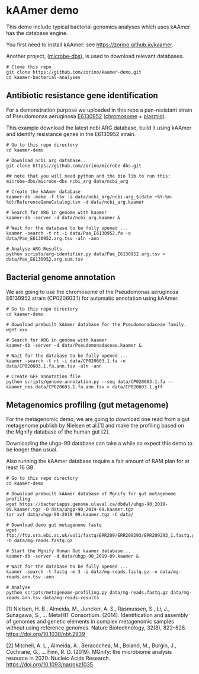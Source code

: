 # kAAmer demo

This demo include typical bacterial genomics analyses which uses kAAmer has the database engine.

You first need to install kAAmer: see https://zorino.github.io/kaamer.

Another project, ([microbe-dbs](https://github.com/zorino/microbe-dbs.git)), is used to download relevant databases.

``` shell
# Clone this repo
git clone https://github.com/zorino/kaamer-demo.git
cd kaamer-bacterial-analyses
```


## Antibiotic resistance gene identification

For a demonstration purpose we uploaded in this repo a pan-resistant strain of Pseudomonas
aeruginosa [E6130952](https://www.ncbi.nlm.nih.gov/biosample/SAMN06349407) ([chromosome](https://www.ncbi.nlm.nih.gov/nuccore/CP020603.1) + [plasmid](https://www.ncbi.nlm.nih.gov/nuccore/CP020602.1)).

This example download the latest ncbi ARG database, build it using kAAmer and identify resistance
genes in the E6130952 strain.


``` shell
# Go to this repo directory
cd kaamer-demo

# Download ncbi_arg database..
git clone https://github.com/zorino/microbe-dbs.git

## note that you will need python and the bio lib to run this:
microbe-dbs/microbe-dbs ncbi_arg data/ncbi_arg

# Create the kAAmer database
kaamer-db -make -f tsv -i data/ncbi_arg/ncbi-arg_$(date +%Y-%m-%d)/ReferenceGeneCatalog.tsv -d data/ncbi_arg.kaamer

# Search for ARG in genome with kaamer
kaamer-db -server -d data/ncbi_arg.kaamer &

# Wait for the database to be fully opened ...
kaamer -search -t nt -i data/Pae_E6130952.fa -o data/Pae_E6130952.arg.tsv -aln -ann

# Analyse ARG Results
python scripts/arg-identifier.py data/Pae_E6130952.arg.tsv > data/Pae_E6130952.arg.sum.tsv

```

## Bacterial genome annotation

We are going to use the chromosome of the Pseudomonas aeruginosa E6130952 strain (CP020603.1) for automatic
annotation using kAAmer.

``` shell
# Go to this repo directory
cd kaamer-demo

# Download prebuilt kAAmer database for the Pseudomonadaceae family.
wget xxx

# Search for ARG in genome with kaamer
kaamer-db -server -d data/Pseudomonadaceae.kaamer &

# Wait for the database to be fully opened ...
kaamer -search -t nt -i data/CP020603.1.fa -o data/CP020603.1.fa.ann.tsv -aln -ann

# Create GFF annotation file
python scripts/genome-annotation.py --seq data/CP020603.1.fa --kaamer_res data/CP020603.1.fa.ann.tsv > data/CP020603.1.gff

```


## Metagenomics profiling (gut metagenome)

For the metagenomic demo, we are going to download one read from a gut metagenome publish by Nielsen
et al.[1] and make the profiling based on the Mgnify database of the human gut [2].

Downloading the uhgp-90 database can take a while so expect this demo to be longer than usual.

Also running the kAAmer database require a fair amount of RAM plan for at least 16 GB.

``` shell
# Go to this repo directory
cd kaamer-demo

# Download prebuilt kAAmer database of Mgnify for gut metagenome profiling
wget https://bacteriapps.genome.ulaval.ca/dbdwl/uhgp-90_2019-09.kaamer.tgz -O data/uhgp-90_2019-09.kaamer.tgz
tar xvf data/uhgp-90-2019_09.kaamer.tgz -C data/

# Download demo gut metagenome fastq 
wget ftp://ftp.sra.ebi.ac.uk/vol1/fastq/ERR209/ERR209293/ERR209293_1.fastq.gz -O data/mg-reads.fastq.gz

# Start the Mgnify Human Gut kaamer database...
kaamer-db -server -d data/uhgp-90_2019-09.kaamer &

# Wait for the database to be fully opened ...
kaamer -search -t fastq -m 3 -i data/mg-reads.fastq.gz -o data/mg-reads.ann.tsv -ann

# Analyse 
python scripts/metagenome-profiling.py data/mg-reads.fastq.gz data/mg-reads.ann.tsv data/mg-reads-results

```

[1] Nielsen, H. B., Almeida, M., Juncker, A. S., Rasmussen, S., Li, J., Sunagawa, S., … MetaHIT Consortium. (2014). Identification and assembly of genomes and genetic elements in complex metagenomic samples without using reference genomes. Nature Biotechnology, 32(8), 822–828. https://doi.org/10.1038/nbt.2939

[2] Mitchell, A. L., Almeida, A., Beracochea, M., Boland, M., Burgin, J., Cochrane, G., … Finn, R. D. (2019). MGnify: the microbiome analysis resource in 2020. Nucleic Acids Research. https://doi.org/10.1093/nar/gkz1035
